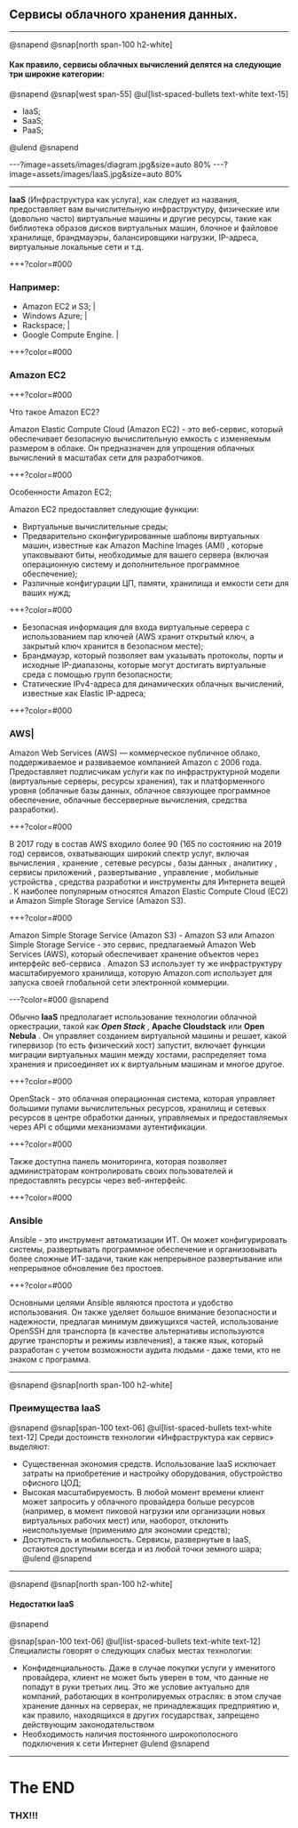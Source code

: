 
## **Cервисы облачного хранения данных.**

---

@snapend
@snap[north span-100 h2-white]
#### Как правило, сервисы облачных вычислений делятся на следующие три широкие категории:

@snapend
@snap[west span-55]
@ul[list-spaced-bullets text-white text-15]

- IaaS;
- SaaS;
- PaaS;

@ulend
@snapend

---?image=assets/images/diagram.jpg&size=auto 80%
---?image=assets/images/IaaS.jpg&size=auto 80%


---

**IaaS** (Инфраструктура как услуга), как следует из названия, предоставляет вам вычислительную инфраструктуру, физические или (довольно часто) виртуальные машины и другие ресурсы, такие как библиотека образов дисков виртуальных машин, блочное и файловое хранилище, брандмауэры, балансировщики нагрузки, IP-адреса, виртуальные локальные сети и т.д.

+++?color=#000

### Например:
- Amazon EC2 и S3; |
- Windows Azure; |  
- Rackspace; | 
- Google Compute Engine. |

+++?color=#000

### Amazon EC2 

+++?color=#000

Что такое Amazon EC2?

Amazon Elastic Compute Cloud (Amazon EC2) - это веб-сервис, который обеспечивает безопасную вычислительную емкость с изменяемым размером в облаке. Он предназначен для упрощения облачных вычислений в масштабах сети для разработчиков.

+++?color=#000

Особенности Amazon EC2;

Amazon EC2 предоставляет следующие функции:
- Виртуальные вычислительные среды;
- Предварительно сконфигурированные шаблоны виртуальных машин, известные как Amazon Machine Images (AMI) , которые упаковывают биты, необходимые для вашего сервера (включая операционную систему и дополнительное программное обеспечение);
- Различные конфигурации ЦП, памяти, хранилища и емкости сети для ваших нужд;

+++?color=#000

- Безопасная информация для входа виртуальные сервера с использованием пар ключей (AWS хранит открытый ключ, а закрытый ключ хранится в безопасном месте);
- Брандмауэр, который позволяет вам указывать протоколы, порты и исходные IP-диапазоны, которые могут достигать виртуальные среда с помощью групп безопасности; 
- Статические IPv4-адреса для динамических облачных вычислений, известные как Elastic IP-адреса;

+++?color=#000

### AWS|

Amazon Web Services (AWS) — коммерческое публичное облако, поддерживаемое и развиваемое компанией Amazon с 2006 года. Предоставляет подписчикам услуги как по инфраструктурной модели (виртуальные серверы, ресурсы хранения), так и платформенного уровня (облачные базы данных, облачное связующее программное обеспечение, облачные бессерверные вычисления, средства разработки).

+++?color=#000

В 2017 году в состав AWS входило более 90 (165 по состоянию на 2019 год) сервисов, охватывающих широкий спектр услуг, включая вычисления , хранение , сетевые ресурсы , базы данных , аналитику , сервисы приложений , развертывание , управление , мобильные устройства , средства разработки и инструменты для Интернета вещей . К наиболее популярным относятся Amazon Elastic Compute Cloud (EC2) и Amazon Simple Storage Service (Amazon S3).

+++?color=#000

Amazon Simple Storage Service (Amazon S3) - Amazon S3 или Amazon Simple Storage Service - это сервис, предлагаемый Amazon Web Services (AWS), который обеспечивает хранение объектов через интерфейс веб-сервиса .  Amazon S3 использует ту же инфраструктуру масштабируемого хранилища, которую Amazon.com использует для запуска своей глобальной сети электронной коммерции.

---?color=#000
@snapend

Обычно **IaaS** предполагает использование технологии облачной оркестрации, такой как ***Open Stack*** , **Apache Cloudstack** или **Open Nebula** . Он управляет созданием виртуальной машины и решает, какой гипервизор (то есть физический хост) запустит, включает функции миграции виртуальных машин между хостами, распределяет тома хранения и присоединяет их к виртуальным машинам и многое другое.

+++?color=#000

OpenStack - это облачная операционная система, которая управляет большими пулами вычислительных ресурсов, хранилищ и сетевых ресурсов в центре обработки данных, управляемых и предоставляемых через API с общими механизмами аутентификации.

+++?color=#000

Также доступна панель мониторинга, которая позволяет администраторам контролировать своих пользователей и предоставлять ресурсы через веб-интерфейс.

+++?color=#000

### Ansible

Ansible - это инструмент автоматизации ИТ. Он может конфигурировать системы, развертывать программное обеспечение и организовывать более сложные ИТ-задачи, такие как непрерывное развертывание или непрерывное обновление без простоев.


+++?color=#000

Основными целями Ansible являются простота и удобство использования. Он также уделяет большое внимание безопасности и надежности, предлагая минимум движущихся частей, использование OpenSSH для транспорта (в качестве альтернативы используются другие транспорты и режимы извлечения), а также язык, который разработан с учетом возможности аудита людьми - даже теми, кто не знаком с программа.

---
@snapend
@snap[north span-100 h2-white]
### Преимущества IaaS 

@snapend
@snap[span-100 text-06]
@ul[list-spaced-bullets text-white text-12]
Среди достоинств технологии «Инфраструктура как сервис» выделяют:
- Существенная экономия средств. Использование IaaS исключает затраты на приобретение и настройку оборудования, обустройство офисного ЦОД;
- Высокая масштабируемость. В любой момент времени клиент может запросить у облачного провайдера больше ресурсов (например, в момент пиковой нагрузки или организации новых виртуальных рабочих мест) или, наоборот, отклонить неиспользуемые (применимо для экономии средств);
- Доступность и мобильность. Сервисы, развернутые в IaaS, остаются доступными всегда и из любой точки земного шара;
@ulend
@snapend

---
@snapend
@snap[north span-100 h2-white]

#### Недостатки IaaS
@snapend

@snap[span-100 text-06]
@ul[list-spaced-bullets text-white text-12]
Специалисты говорят о следующих слабых местах технологии:
- Конфиденциальность. Даже в случае покупки услуги у именитого провайдера, клиент не может быть уверен в том, что данные не попадут в руки третьих лиц. Это же условие актуально для компаний, работающих в контролируемых отраслях: в этом случае хранение данных на серверах, не принадлежащих предприятию и, как правило, находящихся в других государствах, запрещено действующим законодательством
- Необходимость наличия постоянного широкополосного подключения к сети Интернет 
@ulend
@snapend

---

# The END
### THX!!!
